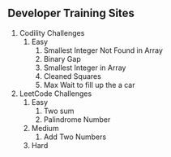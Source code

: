 ## Developer Training Sites

1. Codility Challenges
   1. Easy 
      1. Smallest Integer Not Found in Array
      2. Binary Gap
      3. Smallest Integer in Array
      4. Cleaned Squares
      5. Max Wait to fill up the a car
2. LeetCode Challenges
   1. Easy
      1. Two sum
      2. Palindrome Number
   2. Medium
      1. Add Two Numbers
   3. Hard